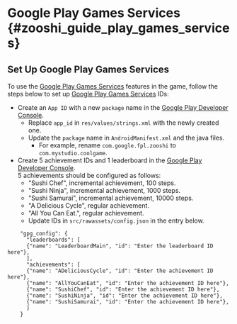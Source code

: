 Google Play Games Services    {#zooshi_guide_play_games_services}
==========================

## Set Up Google Play Games Services

To use the [Google Play Games Services][] features in the game,
follow the steps below to set up [Google Play Games Services][] IDs:

-   Create an `App ID` with a new `package` name in the
    [Google Play Developer Console][].
    -   Replace `app_id` in `res/values/strings.xml` with the newly created
        one.
    -   Update the `package` name in `AndroidManifest.xml` and the java files.
        -   For example, rename `com.google.fpl.zooshi` to
            `com.mystudio.coolgame`.
-   Create 5 achievement IDs and 1 leaderboard in the
    [Google Play Developer Console][].<br>
    5 achievements should be configured as follows:<br>
      -   "Sushi Chef", incremental achievement, 100 steps.<br>
      -   "Sushi Ninja", incremental achievement, 1000 steps.<br>
      -   "Sushi Samurai", incremental achievement, 10000 steps.<br>
      -   "A Delicious Cycle", regular achievement.<br>
      -   "All You Can Eat.", regular achievement.<br>
    -    Update IDs in  `src/rawassets/config.json` in the entry below.

~~~
    "gpg_config": {
      "leaderboards": [
      {"name": "LeaderboardMain", "id": "Enter the leaderboard ID here"},
      ],
      "achievements": [
      {"name": "ADeliciousCycle", "id": "Enter the achievement ID here"},
      {"name": "AllYouCanEat", "id": "Enter the achievement ID here"},
      {"name": "SushiChef", "id": "Enter the achievement ID here"},
      {"name": "SushiNinja", "id": "Enter the achievement ID here"},
      {"name": "SushiSamurai", "id": "Enter the achievement ID here"},
      ]
    }
~~~

<br>

  [Google Play Developer Console]: http://play.google.com/apps/publish/
  [Google Play Games Services]: http://developer.android.com/google/play-services/games.html
